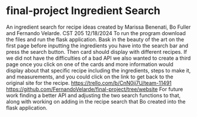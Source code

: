 # final-project Ingredient Search
An ingredient search for recipe ideas created by Marissa Benenati, Bo Fuller and Fernando Velarde.
CST 205
12/18/2024
To run the program download the files and run the flask application. Bask in the beauty of the art on the first page before inputting the ingredients you have into the search bar and press the search button. Then card should display with different recipes. 
If we did not have the difficulties of a bad API we also wanted to create a third page once you click on one of the cards and more information would display about that specific recipe including the ingredients, steps to make it, and measurements, and you could click on the link to get back to the original site for the recipe.
https://trello.com/b/CnN0ji7U/team-11491
https://github.com/FernandoVelarde/final-project/tree/website
For future work finding a better API and adjusting the two search functions to that, along with working on adding in the recipe search that Bo created into the flask application.
